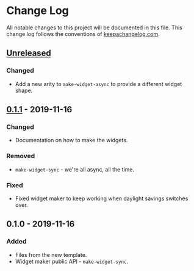 # Change Log
All notable changes to this project will be documented in this file. This change log follows the conventions of [keepachangelog.com](http://keepachangelog.com/).

## [Unreleased]
### Changed
- Add a new arity to `make-widget-async` to provide a different widget shape.

## [0.1.1] - 2019-11-16
### Changed
- Documentation on how to make the widgets.

### Removed
- `make-widget-sync` - we're all async, all the time.

### Fixed
- Fixed widget maker to keep working when daylight savings switches over.

## 0.1.0 - 2019-11-16
### Added
- Files from the new template.
- Widget maker public API - `make-widget-sync`.

[Unreleased]: https://github.com/your-name/conways-game-of-life/compare/0.1.1...HEAD
[0.1.1]: https://github.com/your-name/conways-game-of-life/compare/0.1.0...0.1.1

